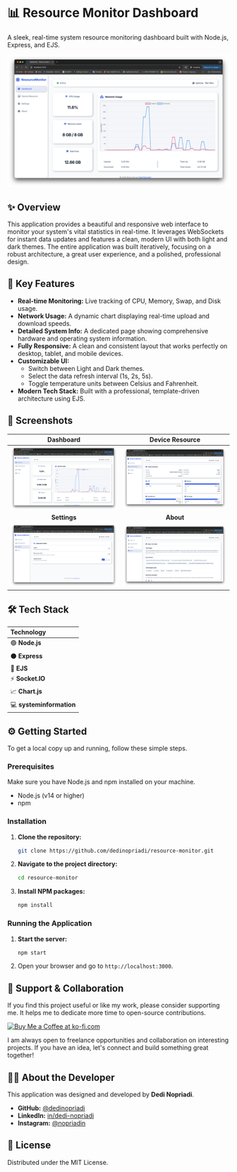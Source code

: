 # 📊 Resource Monitor Dashboard

A sleek, real-time system resource monitoring dashboard built with Node.js, Express, and EJS.

![Resource Monitor Dashboard](https://raw.githubusercontent.com/dedinopriadi/resource-monitor/main/screenshot/dashboard.png)

## ✨ Overview

This application provides a beautiful and responsive web interface to monitor your system's vital statistics in real-time. It leverages WebSockets for instant data updates and features a clean, modern UI with both light and dark themes. The entire application was built iteratively, focusing on a robust architecture, a great user experience, and a polished, professional design.

## 🚀 Key Features

-   **Real-time Monitoring:** Live tracking of CPU, Memory, Swap, and Disk usage.
-   **Network Usage:** A dynamic chart displaying real-time upload and download speeds.
-   **Detailed System Info:** A dedicated page showing comprehensive hardware and operating system information.
-   **Fully Responsive:** A clean and consistent layout that works perfectly on desktop, tablet, and mobile devices.
-   **Customizable UI:**
    -   Switch between Light and Dark themes.
    -   Select the data refresh interval (1s, 2s, 5s).
    -   Toggle temperature units between Celsius and Fahrenheit.
-   **Modern Tech Stack:** Built with a professional, template-driven architecture using EJS.

## 📸 Screenshots

| Dashboard | Device Resource |
| :---: | :---: |
| ![Dashboard](https://raw.githubusercontent.com/dedinopriadi/resource-monitor/main/screenshot/dashboard.png) | ![Device Resource](https://raw.githubusercontent.com/dedinopriadi/resource-monitor/main/screenshot/device-resource.png) |
| **Settings** | **About** |
| ![Settings](https://raw.githubusercontent.com/dedinopriadi/resource-monitor/main/screenshot/settings.png) | ![About](https://raw.githubusercontent.com/dedinopriadi/resource-monitor/main/screenshot/about.png) |


## 🛠️ Tech Stack

| Technology |
| :--- |
| 🟢 **Node.js** |
| ⚫ **Express** |
| 📄 **EJS** |
| ⚡ **Socket.IO** |
| 📈 **Chart.js** |
| 💻 **systeminformation** |

## ⚙️ Getting Started

To get a local copy up and running, follow these simple steps.

### Prerequisites

Make sure you have Node.js and npm installed on your machine.
- Node.js (v14 or higher)
- npm

### Installation

1.  **Clone the repository:**
    ```sh
    git clone https://github.com/dedinopriadi/resource-monitor.git
    ```
2.  **Navigate to the project directory:**
    ```sh
    cd resource-monitor
    ```
3.  **Install NPM packages:**
    ```sh
    npm install
    ```

### Running the Application

1.  **Start the server:**
    ```sh
    npm start
    ```
2.  Open your browser and go to `http://localhost:3000`.

## 🙏 Support & Collaboration

If you find this project useful or like my work, please consider supporting me. It helps me to dedicate more time to open-source contributions.

<a href='https://ko-fi.com/J3J61GEUBX' target='_blank'><img height='36' style='border:0px;height:36px;' src='https://storage.ko-fi.com/cdn/kofi2.png?v=3' border='0' alt='Buy Me a Coffee at ko-fi.com' /></a>

I am always open to freelance opportunities and collaboration on interesting projects. If you have an idea, let's connect and build something great together!

## 👨‍💻 About the Developer

This application was designed and developed by **Dedi Nopriadi**.

-   **GitHub:** [@dedinopriadi](https://github.com/dedinopriadi)
-   **LinkedIn:** [in/dedi-nopriadi](https://www.linkedin.com/in/dedi-nopriadi/)
-   **Instagram:** [@nopriadin](https://www.instagram.com/nopriadin)

## 📄 License

Distributed under the MIT License. 